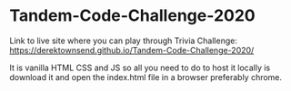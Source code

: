 # Tandem-Code-Challenge-2020
Link to live site where you can play through Trivia Challenge:
https://derektownsend.github.io/Tandem-Code-Challenge-2020/

It is vanilla HTML CSS and JS so all you need to do to host it locally is download it and open the index.html file in a browser preferably chrome.
